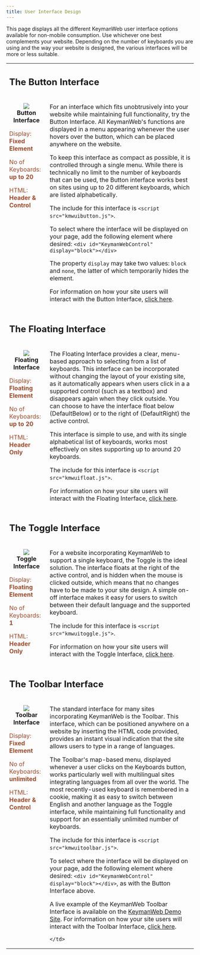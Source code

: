 ```yaml
---
title: User Interface Design
---
```


This page displays all the different KeymanWeb user interface options
available for non-mobile consumption. Use whichever one best complements
your website. Depending on the number of keyboards you are using and the
way your website is designed, the various interfaces will be more or
less suitable.

<table border=0 cellpadding=12>
  <tr>
    <td colspan="2"><h2>The Button Interface</h2></td>
  </tr>
  <tr>
    <td valign="top">
  <p style='text-align: center; font-size: 12pt; font-weight: bold'>
  <img border=0 src="../../images/ui-button.gif" style='vertical-align:middle' />
  <br/>Button Interface</p>
  <div>
  <p style='color:#A94827'>Display:<span style='font-weight:bold'> Fixed Element</span></p>
  <p style='color:#A94827'>No of Keyboards:<span style='font-weight:bold'> up to 20</span></p>
  <p style='color:#A94827'>HTML:<span style='font-weight:bold'> Header &amp; Control</span></p>
  </div>
    </td>
    <td valign="top">
  <p>For an interface which fits unobtrusively into your website while maintaining full functionality, try the Button Interface.  All KeymanWeb's functions are displayed in a menu appearing whenever the user hovers over the button, which can be placed anywhere on the website.</p>
  <p>To keep this interface as compact as possible, it is controlled through a single menu.  While there is technically no limit to the number of keyboards that can be used, the Button interface works best on sites using up to 20 different keyboards, which are listed alphabetically.</p>
      <p>The include for this interface is <code>&lt;script src="kmwuibutton.js"&gt;</code>.</p>
      <p>To select where the interface will be displayed on your page, add the following element where desired:  <code>&lt;div id="KeymanWebControl" display="block"&gt;&lt;/div&gt;</code></p>
      <p>The property <code>display</code> may take two values:  <code>block</code> and <code>none</code>, the latter of which temporarily hides the element.</p>
      <p>For information on how your site users will interact with the Button Interface, <a href="../ui/ui-button">click here</a>.</p>
    </td>
  </tr>

  <tr>
    <td colspan="2"><h2>The Floating Interface</h2></td>
  </tr>
  <tr>
    <td valign="top">
  <p style='text-align: center; font-size: 12pt; font-weight: bold'>
  <img border=0 src="../../images/ui-floating.gif" style='vertical-align:middle' />
  <br/>Floating Interface</p>
  <div>
  <p style='color:#A94827'>Display:<span style='font-weight:bold'> Floating Element</span></p>
  <p style='color:#A94827'>No of Keyboards:<span style='font-weight:bold'> up to 20</span></p>
  <p style='color:#A94827'>HTML:<span style='font-weight:bold'> Header Only</span></p>
  </div>
    </td>
    <td valign="top">
  <p>The Floating Interface provides a clear, menu-based approach to selecting from a list of keyboards.  This interface can be incorporated without changing the layout of your existing site, as it automatically appears when users click in a a supported control (such as a textbox) and disappears again when they click outside.  You can choose to have the interface float below (DefaultBelow) or to the right of (DefaultRight) the active control.</p>
  <p>This interface is simple to use, and with its single alphabetical list of keyboards, works most effectively on sites supporting up to around 20 keyboards.</p>
      <p>The include for this interface is <code>&lt;script src="kmwuifloat.js"&gt;</code>.</p>
      <p>For information on how your site users will interact with the Floating Interface, <a href="../ui/ui-floating">click here</a>.</p>
    </td>
  </tr>

  <tr>
    <td colspan="2"><h2>The Toggle Interface</h2></td>
  </tr>
  <tr>
    <td valign="top">
  <p style='text-align: center; font-size: 12pt; font-weight: bold'>
  <img border=0 src="../../images/ui-toggle.gif" style='vertical-align:middle' />
  <br/>Toggle Interface</p>
  <div>
  <p style='color:#A94827'>Display:<span style='font-weight:bold'> Floating Element</span></p>
  <p style='color:#A94827'>No of Keyboards:<span style='font-weight:bold'> 1</span></p>
  <p style='color:#A94827'>HTML:<span style='font-weight:bold'> Header Only</span></p>
  </div>
    </td>
    <td valign="top">
  <p>For a website incorporating KeymanWeb to support a single keyboard, the Toggle is the ideal solution.  The interface floats at the right of the active control, and is hidden when the mouse is clicked outside, which means that no changes have to be made to your site design.  A simple on-off interface makes it easy for users to switch between their default language and the supported keyboard.</p>
      <p>The include for this interface is <code>&lt;script src="kmwuitoggle.js"&gt;</code>.</p>
      <p>For information on how your site users will interact with the Toggle Interface, <a href="../ui/ui-toggle">click here</a>.</p>
    </td>
  </tr>

  <tr>
    <td colspan="2"><h2>The Toolbar Interface</h2></td>
  </tr>
  <tr>
    <td valign="top">
  <p style='text-align: center; font-size: 12pt; font-weight: bold'>
  <img border=0 src="../../images/ui-toolbar.gif" style='vertical-align:middle' />
  <br/>Toolbar Interface</p>
  <div>
  <p style='color:#A94827'>Display:<span style='font-weight:bold'> Fixed Element</span></p>
  <p style='color:#A94827'>No of Keyboards:<span style='font-weight:bold'> unlimited</span></p>
  <p style='color:#A94827'>HTML:<span style='font-weight:bold'> Header &amp; Control</span></p>
  </div>
    </td>
    <td valign="top">
  <p>The standard interface for many sites incorporating KeymanWeb is the Toolbar.  This interface, which can be positioned anywhere on a website by inserting the HTML code provided, provides an instant visual indication that the site allows users to type in a range of languages.</p>
  <p>The Toolbar's map-based menu, displayed whenever a user clicks on the Keyboards button, works particularly well with multilingual sites integrating languages from all over the world.  The most recently-used keyboard is remembered in a cookie, making it as easy to switch between English and another language as the Toggle interface, while maintaining full functionality and support for an essentially unlimited number of keyboards.</p>
      <p>The include for this interface is <code>&lt;script src="kmwuitoolbar.js"&gt;</code>.</p>
      <p>To select where the interface will be displayed on your page, add the following element where desired:  <code>&lt;div id="KeymanWebControl" display="block"&gt;&lt;/div&gt;</code>, as with the Button Interface above.</p>
      <p>A live example of the KeymanWeb Toolbar Interface is available on the <a href="http://keymanweb.com">KeymanWeb Demo Site</a>.  For information on how your site users will interact with the Toolbar Interface, <a href="../ui/ui-toolbar">click here</a>.</p>

    </td>
  </tr>

</table>
